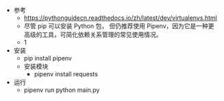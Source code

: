 
- 参考
    - https://pythonguidecn.readthedocs.io/zh/latest/dev/virtualenvs.html
    - 尽管 pip 可以安装 Python 包， 但仍推荐使用 Pipenv，因为它是一种更高级的工具，可简化依赖关系管理的常见使用情况。
    - 1
- 安装
    - pip install  pipenv
    - 安装模块
        - pipenv install requests
- 运行
    - pipenv run python main.py